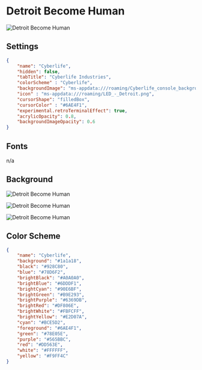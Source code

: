 # Detroit Become Human

![Detroit Become Human](../images/Hihf1pU.png)

## Settings

```json
{
    "name": "Cyberlife",
    "hidden": false,
    "tabTitle": "Cyberlife Industries",
    "colorScheme" : "Cyberlife",
    "backgroundImage": "ms-appdata:///roaming/Cyberlife_console_background.png",
    "icon" : "ms-appdata:///roaming/LED_-_Detroit.png",
    "cursorShape": "filledBox",
    "cursorColor" : "#6AE4F1",
    "experimental.retroTerminalEffect": true,
    "acrylicOpacity": 0.8,
    "backgroundImageOpacity": 0.6
}
```

## Fonts

n/a

## Background

![Detroit Become Human](../images/BZMyy75.png)

![Detroit Become Human](../images/1Li2BN5.png)

![Detroit Become Human](../images/q96qqlX.png)

## Color Scheme

```json
{
    "name": "Cyberlife",
    "background": "#1a1a18",
    "black": "#928C80",
    "blue": "#78D6F2",
    "brightBlack": "#A0A0A0",
    "brightBlue": "#6DDDF1",
    "brightCyan": "#90E6BF",
    "brightGreen": "#B9E293",
    "brightPurple": "#6369DB",
    "brightRed": "#DF806E",
    "brightWhite": "#FBFCFF",
    "brightYellow": "#E2D07A",
    "cyan": "#BCE5D2",
    "foreground": "#6AE4F1",
    "green": "#78E05E",
    "purple": "#565BBC",
    "red": "#DD563E",
    "white": "#FFFFFF",
    "yellow": "#F9FF4C"
}
```
